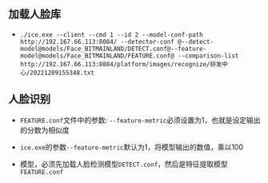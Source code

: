 ## 加载人脸库

+ `./ice.exe --client --cmd 1 --id 2 --model-conf-path http://192.167.66.113:8084/ --detector-conf @--detect-model@models/Face_BITMAINLAND/DETECT.conf@--feature-model@models/Face_BITMAINLAND/FEATURE.conf@ --comparison-list http://192.167.66.113:8084/platform/images/recognize/研发中心/20221209155348.txt`

## 人脸识别

+ `FEATURE.conf`文件中的参数: `--feature-metric`必须设置为1，也就是设定输出的分数为相似度
+ `ice.exe`的参数`--feature-metric`默认为1，将模型输出的数值，乘以100

+ 模型，必须先加载人脸检测模型`DETECT.conf`，然后是特征提取模型`FEATURE.conf`